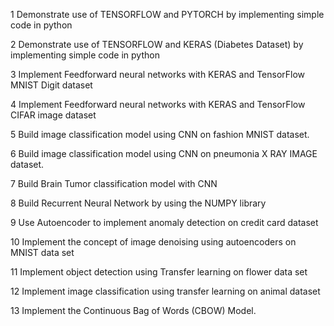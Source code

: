1	  Demonstrate use of TENSORFLOW and PYTORCH by implementing simple code in python 

2	  Demonstrate use of TENSORFLOW and KERAS (Diabetes Dataset) by implementing simple code in python 

3	  Implement Feedforward neural networks with KERAS and TensorFlow MNIST Digit dataset

4	  Implement Feedforward neural networks with KERAS and TensorFlow CIFAR image dataset

5	  Build image classification model using CNN on fashion MNIST dataset.

6  	Build image classification model using CNN on pneumonia X RAY IMAGE dataset.

7	  Build Brain Tumor classification model with CNN

8	  Build Recurrent Neural Network by using the NUMPY library 

9	  Use Autoencoder to implement anomaly detection on credit card dataset

10	Implement the concept of image denoising using autoencoders on MNIST data set 

11	Implement object detection using Transfer learning on flower data set 

12	Implement image classification using transfer learning on animal dataset

13  Implement the Continuous Bag of Words (CBOW) Model. 

